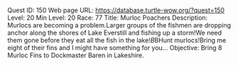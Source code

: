 Quest ID: 150
Web page URL: https://database.turtle-wow.org/?quest=150
Level: 20
Min Level: 20
Race: 77
Title: Murloc Poachers
Description: Murlocs are becoming a problem.Larger groups of the fishmen are dropping anchor along the shores of Lake Everstill and fishing up a storm!We need them gone before they eat all the fish in the lake!$B$BHunt murlocs!Bring me eight of their fins and I might have something for you...
Objective: Bring 8 Murloc Fins to Dockmaster Baren in Lakeshire.
